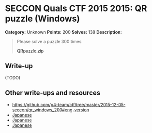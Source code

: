 # SECCON Quals CTF 2015 2015: QR puzzle (Windows)

**Category:** Unknown
**Points:** 200
**Solves:** 138
**Description:**

> Please solve a puzzle 300 times
> 
> [QRpuzzle.zip](./QRpuzzle.zip)


## Write-up

(TODO)

## Other write-ups and resources

* <https://github.com/p4-team/ctf/tree/master/2015-12-05-seccon/qr_windows_200#eng-version>
* [Japanese](http://www.lac.co.jp/blog/category/security/201512072.html)
* [Japanese](http://nononono.sakura.ne.jp/blog/2015-1206/)
* [Japanese](https://hackmd.io/s/Nk3ZyjoNe)
